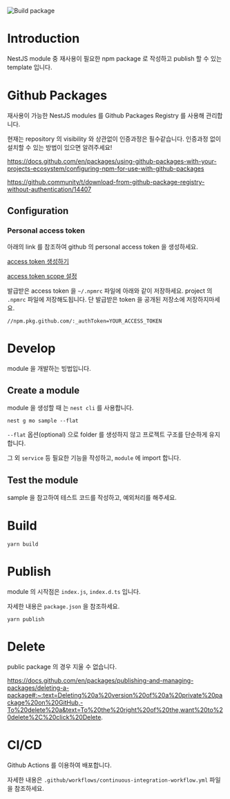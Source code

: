 ![Build package](https://github.com/ordinary-yobi/weatherbit-nestjs/workflows/Build%20package/badge.svg?branch=master)

# Introduction

NestJS module 중 재사용이 필요한 npm package 로 작성하고 publish 할 수 있는 template 입니다.

# Github Packages

재사용이 가능한 NestJS modules 를 Github Packages Registry 를 사용해 관리합니다.

현재는 repository 의 visibility 와 상관없이 인증과정은 필수같습니다. 인증과정 없이 설치할 수 있는 방법이 있으면 알려주세요!

https://docs.github.com/en/packages/using-github-packages-with-your-projects-ecosystem/configuring-npm-for-use-with-github-packages

https://github.community/t/download-from-github-package-registry-without-authentication/14407  

## Configuration

### Personal access token

아래의 link 를 참조하여 github 의 personal access token 을 생성하세요.

[access token 생성하기](https://docs.github.com/en/github/authenticating-to-github/creating-a-personal-access-token)

[access token scope 설정](https://docs.github.com/en/packages/publishing-and-managing-packages/about-github-packages#about-tokens)

발급받은 access token 을 `~/.npmrc` 파일에 아래와 같이 저장하세요. project 의 `.npmrc` 파일에 저장해도됩니다. 단 발급받은 token 을 공개된 저장소에 저장하지마세요.

```text
//npm.pkg.github.com/:_authToken=YOUR_ACCESS_TOKEN
```

# Develop

module 을 개발하는 빙법입니다.

## Create a module
 
module 을 생성할 때 는 `nest cli` 를 사용합니다.

```shell script
nest g mo sample --flat
```

`--flat` 옵션(optional) 으로 folder 를 생성하지 않고 프로젝트 구조를 단순하게 유지합니다.

그 외 `service` 등 필요한 기능을 작성하고, `module` 에 import 합니다.


## Test the module

sample 을 참고하여 테스트 코드를 작성하고, 예외처리를 해주세요.

# Build

```shell script
yarn build
```

# Publish

module 의 시작점은 `index.js`, `index.d.ts` 입니다.

자세한 내용은 `package.json` 을 참조하세요.


```shell script
yarn publish
```

# Delete

public package 의 경우 지울 수 없습니다.

https://docs.github.com/en/packages/publishing-and-managing-packages/deleting-a-package#:~:text=Deleting%20a%20version%20of%20a%20private%20package%20on%20GitHub,-To%20delete%20a&text=To%20the%20right%20of%20the,want%20to%20delete%2C%20click%20Delete.

# CI/CD

Github Actions 를 이용하여 배포합니다.

자세한 내용은 `.github/workflows/continuous-integration-workflow.yml` 파일을 참조하세요.

